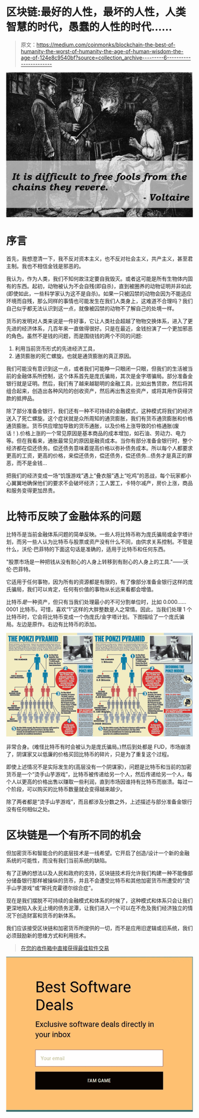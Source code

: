# 区块链:最好的人性，最坏的人性，人类智慧的时代，愚蠢的人性的时代……

> 原文：<https://medium.com/coinmonks/blockchain-the-best-of-humanity-the-worst-of-humanity-the-age-of-human-wisdom-the-age-of-124e8c9540bf?source=collection_archive---------6----------------------->

![](img/10847f59762dd961190c5b900e6a6eeb.png)

# 序言

首先，我想澄清一下，我不反对资本主义，也不反对社会主义，共产主义，甚至君主制。我也不相信金钱是邪恶的。

我认为，作为人类，我们不知何故注定要自我毁灭。或者这可能是所有生物体内固有的东西。起初，动物被认为不会自残(即自杀)，直到被圈养的动物证明并非如此(即使如此，一些科学家认为这不是自杀)。如果一只被囚禁的动物会因为不能适应环境而自残，那么同样的事情也可能发生在我们人类身上，这难道不合理吗？我们自己似乎都无法认识到这一点，就像被囚禁的动物不了解自己的处境一样。

货币的发明对人类来说是一件好事，它让人类社会超越了物物交换体系，进入了更先进的经济体系，几百年来一直做得很好。只是在最近，金钱扮演了一个更加邪恶的角色。虽然不是钱的问题，而是围绕钱的两个不同的问题:

1.  利用当前货币形式的先进经济工具，
2.  通货膨胀的死亡螺旋。也就是通货膨胀的真正原因。

我们可能没有意识到这一点，或者我们可能睁一只眼闭一只眼，但我们的生活被当前的金融体系所控制，这个体系首先是庞氏骗局，其次是金字塔骗局。部分准备金银行就是证明。然后，我们有了越来越聪明的金融工具，比如出售贷款，然后将其组合起来，创造出各种风险的创收资产，然后再出售这些资产，或将其用作获得贷款的抵押品。

除了部分准备金银行，我们还有一种不可持续的金融模式，这种模式将我们的经济送入了死亡螺旋。这个症状就是众所周知的通货膨胀，我们有货币通货膨胀和价格通货膨胀。货币供应增加导致的货币通胀，以及价格上涨导致的价格通胀(废话！).价格上涨的一个常见原因是基本商品的成本增加，如石油、劳动力、电力等。但在我看来，通胀最常见的原因是融资成本。当你有部分准备金银行时，整个经济都在偿还债务。偿还债务意味着提高价格以弥补债务成本。所以每个人都要求更高的工资，更高的价格，来偿还债务，偿还债务，偿还债务…债务才是真正的罪恶，而不是金钱…

把我们的经济变成一场“饥饿游戏”遇上“叠衣服”遇上“吃鸡”的恶战，每个玩家都小心翼翼地确保他们的要求不会破坏经济；工人罢工，卡特尔减产，房价上涨，商品和服务变得更加昂贵。

# 比特币反映了金融体系的问题

比特币是当前金融体系问题的简单反映。一些人将比特币称为庞氏骗局或金字塔计划，而另一些人认为比特币与股票或资产没有什么不同，由供求关系控制。不管是什么，沃伦·巴菲特的下面这句话是准确的，适用于比特币和任何东西。

"股票市场是一种把钱从没有耐心的人身上转移到有耐心的人身上的工具."——沃伦·巴菲特。

它适用于任何事物，因为所有的资源都是有限的，有了像部分准备金银行这样的庞氏骗局，我们可以肯定，任何有价值的事物从长远来看都会增值。

比特币*是*一种资产，但只有当我们处理最小的不可分割单位时，比如 0.000……0001 比特币。可惜，喜欢“1”这样的大胖整数是人之常情。因此，当我们处理 1 个比特币时，它会将比特币变成一个伪庞氏/金字塔计划。下图描绘了一个庞氏骗局。左边是原作。右边有比特币的添加。

![](img/c6992d3cbf6230a2b5b3e435829bb13d.png)

非常合身。(难怪比特币有时会被认为是庞氏骗局。)然后到处都是 FUD，市场崩溃了，阴谋家又以低廉的价格买回比特币的碎片，只是为了重复这个过程。

即使上述情况不是实际发生的(高层没有一个阴谋家)，问题是比特币和当前的加密货币是一个“烫手山芋游戏”，比特币被传递给另一个人，然后传递给另一个人，每个人以更高的价格出售以赚取一些利润，直到市场因谁持有比特币而崩溃。每过一个阶段，可以购买的比特币数量就会变得越来越少。

除了两者都是“烫手山芋游戏”，而且都涉及分数之外，上述描述与部分准备金银行没有任何相似之处。

# 区块链是一个有所不同的机会

但加密货币和智能合约的底层技术是一线希望。它开启了创造/设计一个新的金融系统的可能性，而没有我们当前系统的缺陷。

有了正确的想法以及人民和政府的支持，区块链技术将允许我们构建一种不能像部分储备银行那样被操纵的货币，并且不会遭受比特币和其他加密货币所遭受的“烫手山芋游戏”或“斯托克霍德尔综合症”。

现在是我们摆脱不可持续的金融模式和体系的时候了，这种模式和体系只会让我们更深地陷入永无止境的债务泥潭，让我们进入一个可以在不危及我们经济独立的情况下创造财富和货币的新体系。

我们应该接受区块链和加密货币所提供的一切，而不是应用旧逻辑或旧系统，我们必须鼓励新的思维方式和利用技术。

> [在您的收件箱中直接获得最佳软件交易](https://coincodecap.com/?utm_source=coinmonks)

[![](img/7c0b3dfdcbfea594cc0ae7d4f9bf6fcb.png)](https://coincodecap.com/?utm_source=coinmonks)